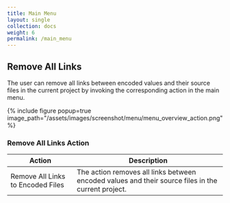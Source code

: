 ```yaml
---
title: Main Menu
layout: single
collection: docs
weight: 6
permalink: /main_menu
---
```


## Remove All Links

The user can remove all links between encoded values and their source files in the current project by invoking the
corresponding action in the main menu.

{% include figure popup=true image_path="/assets/images/screenshot/menu/menu_overview_action.png" %}

### Remove All Links Action

| Action                            | Description                                                                                        |
|-----------------------------------|----------------------------------------------------------------------------------------------------|
| Remove All Links to Encoded Files | The action removes all links between encoded values and their source files in the current project. |


